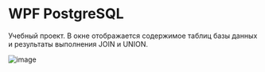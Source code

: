 # WPF PostgreSQL
Учебный проект. В окне отображается содержимое таблиц базы данных и результаты выполнения JOIN и UNION.

![image](https://github.com/Marrr01/WPF-PostgreSQL/assets/107491678/2f025a56-d1ea-44b4-aa6a-4a6b96bd6a49)
